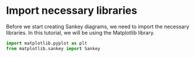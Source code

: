 # Import necessary libraries

Before we start creating Sankey diagrams, we need to import the necessary libraries. In this tutorial, we will be using the Matplotlib library.

```python
import matplotlib.pyplot as plt
from matplotlib.sankey import Sankey
```
